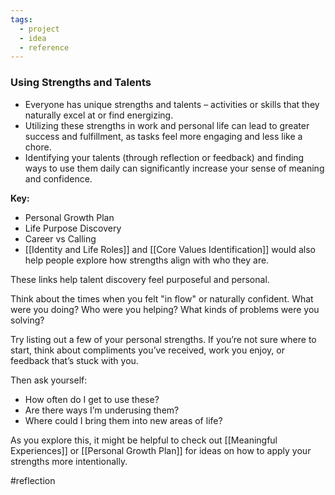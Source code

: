 ```yaml
---
tags:
  - project
  - idea
  - reference
---
```



### Using Strengths and Talents

- Everyone has unique strengths and talents – activities or skills that they naturally excel at or find energizing.
- Utilizing these strengths in work and personal life can lead to greater success and fulfillment, as tasks feel more engaging and less like a chore.
- Identifying your talents (through reflection or feedback) and finding ways to use them daily can significantly increase your sense of meaning and confidence.


**Key:**
- Personal Growth Plan
- Life Purpose Discovery
- Career vs Calling
- [[Identity and Life Roles]] and [[Core Values Identification]] would also help people explore how strengths align with who they are.

These links help talent discovery feel purposeful and personal.


Think about the times when you felt "in flow" or naturally confident. What were you doing? Who were you helping? What kinds of problems were you solving?

Try listing out a few of your personal strengths. If you’re not sure where to start, think about compliments you’ve received, work you enjoy, or feedback that’s stuck with you.

Then ask yourself:
- How often do I get to use these?
- Are there ways I’m underusing them?
- Where could I bring them into new areas of life?

As you explore this, it might be helpful to check out [[Meaningful Experiences]] or [[Personal Growth Plan]] for ideas on how to apply your strengths more intentionally.


#reflection 
